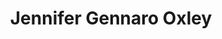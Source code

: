 ---
title: Jennifer Gennaro Oxley
position: 28
from: Playworks
link: "https://www.linkedin.com/in/jenniferoxley/"
section: "board"
---
